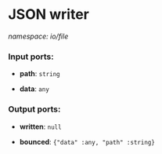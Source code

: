 # JSON writer

_namespace: io/file_

### Input ports:

* __path__: ` string `


* __data__: ` any `

### Output ports:

* __written__: ` null `


* __bounced__: ` {"data" :any, "path" :string} `

